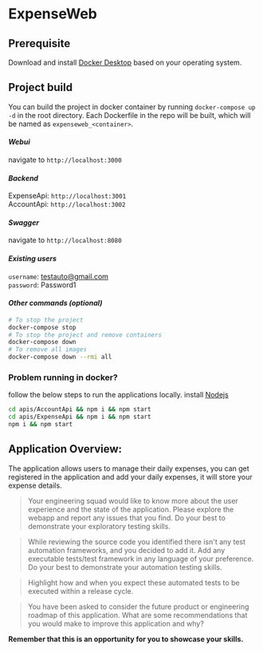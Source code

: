 # ExpenseWeb

## Prerequisite
Download and install [Docker Desktop](https://www.docker.com/products/docker-desktop) based on your operating system.

## Project build
You can build the project in docker container by running `docker-compose up -d` in the root directory.
Each Dockerfile in the repo will be built, which will be named as `expenseweb_<container>`.
#### *Webui*
navigate to `http://localhost:3000`
#### *Backend*
ExpenseApi: `http://localhost:3001`   
AccountApi: `http://localhost:3002`
#### *Swagger*
navigate to `http://localhost:8080`
#### *Existing users*
`username`: testauto@gmail.com  
`password`: Password1
#### *Other commands (optional)*
```sh
# To stop the project
docker-compose stop
# To stop the project and remove containers
docker-compose down
# To remove all images
docker-compose down --rmi all
```

### Problem running in docker?
follow the below steps to run the applications locally.
install [Nodejs](https://nodejs.org/en/)
```sh
cd apis/AccountApi && npm i && npm start
cd apis/ExpenseApi && npm i && npm start
npm i && npm start
```

## Application Overview:

The application allows users to manage their daily expenses, you can get registered in the application and add your daily expenses, it will store your expense details.

> Your engineering squad would like to know more about the user experience and the state of the application. Please explore the webapp and report any issues that you find. Do your best to demonstrate your exploratory testing skills.

> While reviewing the source code you identified there isn't any test automation frameworks, and you decided to add  it. Add any executable tests/test framework in any language of your preference. Do your best to demonstrate your automation testing skills.

> Highlight how and when you expect these automated tests to be executed within a release cycle.

> You have been asked to consider the future product or engineering roadmap of this application. What are some recommendations that you would make to improve this application and why?

**Remember that this is an opportunity for you to showcase your skills.**